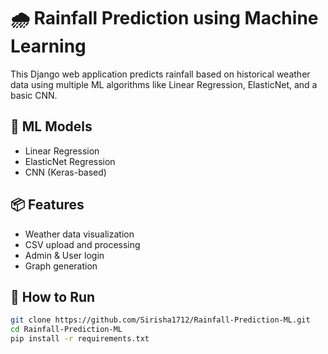 # 🌧 Rainfall Prediction using Machine Learning

This Django web application predicts rainfall based on historical weather data using multiple ML algorithms like Linear Regression, ElasticNet, and a basic CNN.

## 🧠 ML Models
- Linear Regression
- ElasticNet Regression
- CNN (Keras-based)

## 📦 Features
- Weather data visualization
- CSV upload and processing
- Admin & User login
- Graph generation

## 🚀 How to Run
```bash
git clone https://github.com/Sirisha1712/Rainfall-Prediction-ML.git
cd Rainfall-Prediction-ML
pip install -r requirements.txt



